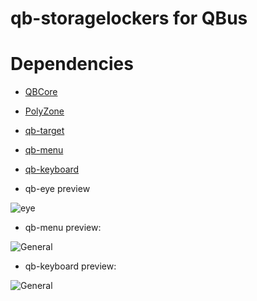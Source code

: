 # qb-storagelockers for QBus
# Dependencies

* [QBCore](https://github.com/qbcore-framework/qb-core)

* [PolyZone](https://github.com/mkafrin/PolyZone)

* [qb-target](https://github.com/loljoshie/qb-target)

* [qb-menu](https://github.com/qbcore-framework/qb-menu)

* [qb-keyboard](https://github.com/WillFatty/qb-keyboard)

- qb-eye preview

![eye](https://i.imgur.com/8MlpCnP.png)

- qb-menu preview: 

![General](https://i.imgur.com/mzYznM4.png)

- qb-keyboard preview:

![General](https://i.imgur.com/Vuy5G8A.png)
